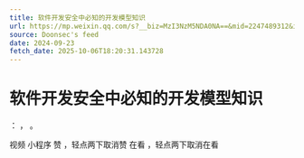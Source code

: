 ```yaml
---
title: 软件开发安全中必知的开发模型知识
url: https://mp.weixin.qq.com/s?__biz=MzI3NzM5NDA0NA==&mid=2247489312&idx=1&sn=4fbe72af3c5f439d6a63f5a415e184ee
source: Doonsec's feed
date: 2024-09-23
fetch_date: 2025-10-06T18:20:31.143728
---
```


# 软件开发安全中必知的开发模型知识

：
，
。

视频
小程序
赞
，轻点两下取消赞
在看
，轻点两下取消在看
